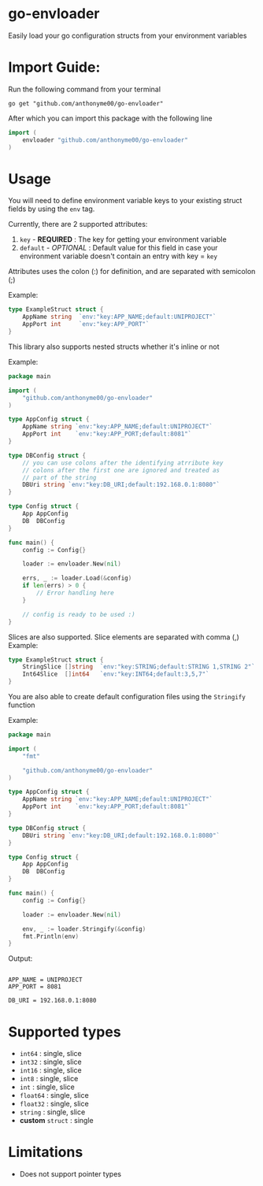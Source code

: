 # go-envloader
Easily load your go configuration structs from your environment variables

# Import Guide:

Run the following command from your terminal

```shell
go get "github.com/anthonyme00/go-envloader"
```
After which you can import this package with the following line
```go
import (
    envloader "github.com/anthonyme00/go-envloader"
)
```

# Usage
You will need to define environment variable keys to your existing struct fields by using the `env` tag.

Currently, there are 2 supported attributes:

1. `key` - **REQUIRED**     : The key for getting your environment variable
2. `default` - *OPTIONAL*   : Default value for this field in case your environment variable doesn't contain an entry with key = `key`

Attributes uses the colon (:) for definition, and are separated with semicolon (;)

Example:
```go
type ExampleStruct struct {
    AppName string  `env:"key:APP_NAME;default:UNIPROJECT"`
    AppPort int     `env:"key:APP_PORT"`
}
```

This library also supports nested structs whether it's inline or not

Example:
```go
package main

import (
	"github.com/anthonyme00/go-envloader"
)

type AppConfig struct {
	AppName string `env:"key:APP_NAME;default:UNIPROJECT"`
	AppPort int    `env:"key:APP_PORT;default:8081"`
}

type DBConfig struct {
	// you can use colons after the identifying atrribute key
	// colons after the first one are ignored and treated as
	// part of the string
	DBUri string `env:"key:DB_URI;default:192.168.0.1:8080"`
}

type Config struct {
	App AppConfig
	DB  DBConfig
}

func main() {
	config := Config{}

	loader := envloader.New(nil)

	errs, _ := loader.Load(&config)
	if len(errs) > 0 {
		// Error handling here
	}

	// config is ready to be used :)
}
```

Slices are also supported. Slice elements are separated with comma (,)
Example:
```go
type ExampleStruct struct {
    StringSlice []string  `env:"key:STRING;default:STRING 1,STRING 2"`
    Int64Slice  []int64   `env:"key:INT64;default:3,5,7"`
}
```

You are also able to create default configuration files using the `Stringify` function

Example:
```go
package main

import (
	"fmt"

	"github.com/anthonyme00/go-envloader"
)

type AppConfig struct {
	AppName string `env:"key:APP_NAME;default:UNIPROJECT"`
	AppPort int    `env:"key:APP_PORT;default:8081"`
}

type DBConfig struct {
	DBUri string `env:"key:DB_URI;default:192.168.0.1:8080"`
}

type Config struct {
	App AppConfig
	DB  DBConfig
}

func main() {
	config := Config{}

	loader := envloader.New(nil)

	env, _ := loader.Stringify(&config)
	fmt.Println(env)
}
```

Output:

```

APP_NAME = UNIPROJECT
APP_PORT = 8081

DB_URI = 192.168.0.1:8080

```

# Supported types
- `int64` : single, slice
- `int32` : single, slice
- `int16` : single, slice
- `int8` : single, slice
- `int` : single, slice
- `float64` : single, slice
- `float32` : single, slice
- `string` : single, slice
- **custom** `struct` : single

# Limitations
- Does not support pointer types

